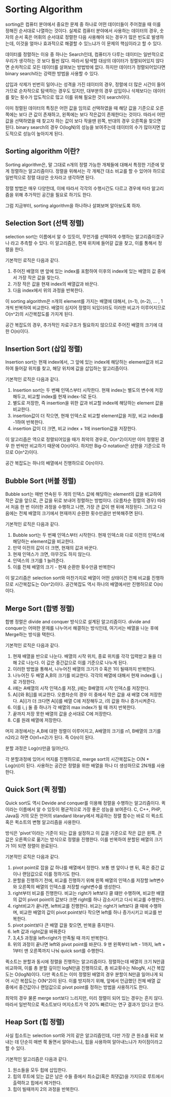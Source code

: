 # Sorting Algorithm

sorting은 컴퓨터 분야에서 중요한 문제 중 하나로 어떤 데이터들이 주어졌을 때 이를 정해진 순서대로 나열하는 것이다. 실제로 컴퓨터 분야에서 사용하는 데이터의 경우, 숫자의 순서 혹은 어휘의 순서대로 정렬한 다음 사용해야 되는 경우가 많은 빈도로 발생하는데, 이것을 얼마나 효과적으로 해결할 수 있느냐가 이 문제의 핵심이라고 할 수 있다.

데이터를 정렬하는 이유 중 하나는 Search인데, 컴퓨터가 다루는 데이터는 일반적으로 우리가 생각하는 것 보다 훨씬 많다. 따라서 탐색할 대상의 데이터가 정렬되어있지 않다면 순차적으로 모든 데이터를 살펴보는 방법밖에 없다. 하지만 데이터가 정렬되어있다면 binary search라는 강력한 방법을 사용할 수 있다.

삽입과 삭제가 빈번히 일어나는 성격을 가진 데이터의 경우, 정렬에 더 많은 시간이 들어가므로 순차적으로 탐색하는 경우도 있지만, 대부분의 경우 삽입이나 삭제보다는 데이터를 찾는 횟수가 압도적으로 많고 이를 위해 필요한 것이 search이다.

이미 정렬된 데이터의 특징은 어떤 값을 임의로 선택하였을 때 해당 값을 기준으로 오른쪽에는 보다 큰 값이 존재하고, 왼쪽에는 보다 작은값이 존재한다는 것이다. 따라서 어떤 값을 선택하였을 때 찾고자 하는 값이 보다 작을땐 왼쪽, 반대의 경우 오른쪽을 찾으면 된다. binary search의 경우 O(logN)의 성능을 보여주는데 데이터의 수가 많아지면 압도적으로 성능이 높아지게 된다.

## Sorting algorithm 이란?
Sorting algorithm은, 말 그대로 n개의 정렬 가능한 개체들에 대해서 특정한 기준에 맞게 정렬하는 알고리즘이다. 정렬을 위해서는 각 개체간 대소 비교를 할 수 있어야 하므로 일반적으로 정렬 대상은 숫자라고 생각하면 된다.

정렬 방법은 매우 다양한데, 이에 따라서 각각의 수행시간도 다르고 경우에 따라 알고리즘을 위해 추가적인 공간을 필요로 하기도 한다.

그럼 지금부터, sorting algorithm을 하나하나 살펴보며 알아보도록 하자.

## Selection Sort (선택 정렬)

selection sort는 이름에서 알 수 있듯이, 무언가를 선택하여 수행하는 알고리즘이겠구나 라고 추측할 수 있다. 이 알고리즘은, 현재 위치에 들어갈 값을 찾고, 이를 통해서 정렬을 한다.

기본적인 로직은 다음과 같다.
1. 주어진 배열의 맨 앞에 있는 index를 포함하여 이후의 index에 있는 배열의 값 중에서 가장 작은 값을 찾는다.
2. 가장 작은 값을 현재 index의 배열값과 바꾼다.
3. 다음 index에서 위의 과정을 반복한다.

이 sorting algorithm은 n개의 element를 가지는 배열에 대해서, (n-1), (n-2), ... , 1개씩 반복하여 비교한다. 배열이 심지어 정렬이 되있더라도 이러한 비교가 이루어지므로 O(n^2)의 시간복잡도를 가지게 된다.

공간 복잡도의 경우, 추가적인 자료구조가 필요하지 않으므로 주어진 배열의 크기에 대한 O(n)이다.

## Insertion Sort (삽입 정렬)

Insertion sort는 현재 index에서, 그 앞에 있는 index에 해당하는 element값과 비교하여 들어갈 위치를 찾고, 해당 위치에 값을 삽입하는 알고리즘이다.

기본적인 로직은 다음과 같다.

1. Insertion sort는 두 번째 인덱스부터 시작한다. 현재 index는 별도의 변수에 저장해두고, 비교할 index를 현재 index-1로 둔다.
2. 별도로 저장한, 즉 insertion을 위한 값과 비교할 index에 해당하는 element 값을 비교한다.
3. insertion값이 더 작으면, 현재 인덱스로 비교할 element값을 저장, 비교 index를 -1하여 반복한다.
4. insertion 값이 더 크면, 비교 index + 1에 insertion값을 저장한다.

이 알고리즘은 역으로 정렬되어있을 때가 최악의 경우로, O(n^2)이지만 이미 정렬된 경우 한 번씩만 비교하기 때문에 O(n)이다. 하지만 Big-O notation은 상한을 기준으로 하므로 O(n^2)이다.

공간 복잡도는 하나의 배열에서 진행하므로 O(n)이다.

## Bubble Sort (버블 정렬)

Bubble sort는 매번 연속된 두 개의 인덱스 값에 해당하는 element의 값을 비교하여 작은 값을 앞으로, 큰 값을 뒤로 보내어 정렬하는 방법이다. (오름차순 정렬의 경우) 따라서 처음 한 번 이러한 과정을 수행하고 나면, 가장 큰 값이 맨 뒤에 저장된다. 그리고 다음에는 전체 배열의 크기에서 현재까지 순환한 횟수만큼만 반복해주면 된다.

기본적인 로직은 다음과 같다.

1. Bubble sort는 두 번째 인덱스부터 시작한다. 현재 인덱스와 다로 이전의 인덱스에 해당하는 element값을 비교한다.
2. 만약 이전의 값이 더 크면, 현재의 값과 바꾼다.
3. 현재 인덱스가 크면, 아무것도 하지 않는다.
4. 인덱스의 크기를 1 늘려준다.
5. 이를 전체 배열의 크기 - 현재 순환한 횟수만큼 반복한다

이 알고리즘은 selection sort와 마찬가지로 배열이 어떤 상태이건 전체 비교를 진행하므로 시간복잡도는 O(n^2)이다. 공간복잡도 역시 하나의 배열에서만 진행하므로 O(n)이다.

## Merge Sort (합병 정렬)

합병 정렬은 divide and conquer 방식으로 설계된 알고리즘이다. divide and conquer는 어떠한 문제를 나누어서 해결하는 방식인데, 여기서는 배열을 나눈 후에 Merge하는 방식을 택한다.

기본적인 로직은 다음과 같다.
1. 현재 배열을 반으로 나눈다. 배열의 시작 위치, 종료 위치를 각각 입력받고 둘을 더해 2로 나눈다. 이 값은 중간값으로 이를 기준으로 나누게 된다.
2. 이러한 방법을 통해서, 나누어진 배열의 크기가 0 혹은 1이 될때까지 반복한다.
3. 나누어진 두 배열 A,B의 크기를 비교한다. 각각의 배열에 대해서 현재 index를 i, j로 가정한다.
4. i에는 A배열의 시작 인덱스를 저장, j에는 B배열의 시작 인덱스를 저장한다.
5. A[i]와 B[j]를 비교한다. 오름차순의 경우 이 중에서 작은 값을 새 배열 C에 저장한다. A[i]가 더 크다면 A[i]를 배열 C에 저장해두고, i의 값을 하나 증가시켜준다.
6. 이를 i, j 둘 중 하나가 각 배열의 max index가 될 때 까지 반복한다.
7. 끝까지 저장 못한 배열의 값을 순서대로 C에 저장한다.
8. C를 원래 배열에 저장한다.

머지 과정에서는 A,B에 대한 정렬이 이루어지고, A배열의 크기를 n1, B배열의 크기를 n2라고 하면 O(n1+n2)가 된다. 즉 O(n)이 된다.

분할 과정은 Log(n)만큼 일어난다.

각 분할과정에 있어서 머지를 진행하므로, merge sort의 시간복잡도는 O(N * Log(n))이 된다. 사용하는 공간은 정렬을 위한 배열을 하나 더 생성하므로 2N개를 사용한다.

## Quick Sort (퀵 정렬)

Quick sort도 역시 Devide and conquer를 이용해 정렬을 수행하는 알고리즘이다. 퀵이라는 이름에서 알 수 있듯이 평균적으로 가장 좋은 성능을 보여준다. C, C++, PHP, Java등 거의 모든 언어의 standard library에서 제공하는 정렬 함수는 바로 이 퀵소트 혹은 퀵소트의 변형 알고리즘을 사용한다. 

방식은 'pivot'이라는 기준이 되는 값을 설정하고 이 값을 기준으로 작은 값은 왼쪽. 큰 값은 오른쪽으로 옮기는 방식으로 정렬을 진행한다. 이를 반복하여 분할된 배열의 크기가 1이 되면 정렬이 완료된다.

기본적인 로직은 다음과 같다.
1. pivot point로 잡을 값 하나를 배열에서 정한다. 보통 맨 앞이나 맨 뒤, 혹은 중간 값이나 랜덤값으로 이를 정하기도 한다.
2. 분할을 진행하기 전에, 비교를 진행하기 위해 왼쪽 배열의 인덱스를 저장할 left변수와 오른쪽의 배열의 인덱스를 저장할 right변수를 생성한다.
3. right부터 비교를 진행한다. 비교는 right가 left보다 클 떄만 수행하며, 비교한 배열의 값이 pivot point의 값보다 크면 right를 하나 감소시키고 다시 비교를 수행한다.
4. right비교가 끝나면, left비교를 진행한다. 비교는 right가 left보다 클 때에 수행하며, 비교한 배열의 값이 pivot point보다 작으면 left를 하나 증가시키고 비교를 반복한다.
5. pivot point보다 큰 배열 값을 찾으면, 반복을 중지한다.
6. left 값과 right값을 바꿔준다
7. 3,4,5 과정을 left<right가 만족될 때 까지 반복한다.
8. 위의 과정이 끝나면 left와 pivot point를 바꾼다.
9 맨 왼쪽부터 left - 1까지, left + 1부터 맨 오른쪽까지 나눠 quick sort를 수행한다.

퀵소트는 분할과 동시에 정렬을 진행하는 알고리즘이다. 정렬하는데 배열의 크기 N만큼 비교하여, 이를 총 분할 깊이인 logN만큼 진행하므로, 총 비교횟수는 NlogN, 시간 복잡도는 O(logN)이다. 다만 퀵소트는 이미 정렬된 배열의 경우 분할이 N만큼 일어나게 되어 시간 복잡도는 O(N^2)이 된다. 이를 방지하기 위해, 앞에서 언급했던 전체 배열 값 중에서 중간값이나 랜덤값으로 pivot point를 정하는 방법을 사용하기도 한다.

최악의 경우 물론 merge sort보다 느리지만, 미리 정렬이 되어 있는 경우는 흔치 않다. 따라서 일반적으로 퀵소트보다 머지소트가 약 20% 빠르다는 연구 결과가 있다고 한다.

## Heap Sort (힙 정렬)

사실 힙소트는 selection sort와 거의 같은 알고리즘인데, 다만 가장 큰 원소를 뒤로 보내는 데 단순히 매번 쭉 돌면서 알아내느냐, 힙을 사용하여 알아내느냐가 차이점이라고 할 수 있다.

기본적인 알고리즘은 다음과 같다.
1. 원소들을 모두 힙에 삽입한다.
2. 힙의 루트에 있는 값은 남은 수들 중에서 최소값(혹은 최댓값)을 가지므로 루트에서 출력하고 힙에서 제거한다.
3. 힙이 빌때까지 2의 과정을 반복한다.

